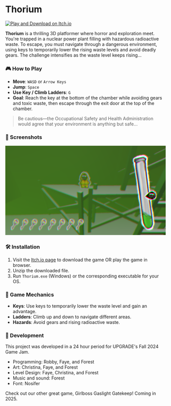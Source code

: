 # Thorium

[![Play and Download on Itch.io](https://img.shields.io/badge/Download-Itch.io-orange)](https://fayefzhang.itch.io/thorium)

**Thorium** is a thrilling 3D platformer where horror and exploration meet. You're trapped in a nuclear power plant filling with hazardous radioactive waste. To escape, you must navigate through a dangerous environment, using keys to temporarily lower the rising waste levels and avoid deadly gears. The challenge intensifies as the waste level keeps rising...

### 🎮 How to Play

- **Move**: `WASD` or `Arrow Keys`
- **Jump**: `Space`
- **Use Key / Climb Ladders**: `G`
- **Goal**: Reach the key at the bottom of the chamber while avoiding gears and toxic waste, then escape through the exit door at the top of the chamber.

> Be cautious—the Occupational Safety and Health Administration would agree that your environment is anything but safe...

### 📸 Screenshots

![Gameplay Screenshot](./images/screenshot.png) 

### 🛠️ Installation

1. Visit the [Itch.io page](https://fayefzhang.itch.io/thorium) to download the game OR play the game in browser.
2. Unzip the downloaded file.
3. Run `Thorium.exe` (Windows) or the corresponding executable for your OS.

### 📖 Game Mechanics

- **Keys**: Use keys to temporarily lower the waste level and gain an advantage.
- **Ladders**: Climb up and down to navigate different areas.
- **Hazards**: Avoid gears and rising radioactive waste.

### 🧪 Development

This project was developed in a 24 hour period for UPGRADE's Fall 2024 Game Jam.

- Programming: Robby, Faye, and Forest
- Art: Christina, Faye, and Forest
- Level Design: Faye, Christina, and Forest
- Music and sound: Forest
- Font: Nosifer

Check out our other great game, Girlboss Gaslight Gatekeep! Coming in 2025.
